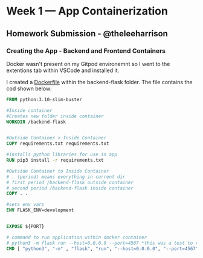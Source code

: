 # Week 1 — App Containerization
## Homework Submission - @theleeharrison

### Creating the App - Backend and Frontend Containers

Docker wasn't present on my Gitpod environemnt so I went to the extentions tab within VSCode and installed it.

I created a [Dockerfile](https://github.com/theleeharrison/aws-bootcamp-cruddur-2023/blob/main/backend-flask/Dockerfile) within the backend-flask folder. The file contains the cod shown below:

```dockerfile
FROM python:3.10-slim-buster

#Inside container
#Creates new folder inside container
WORKDIR /backend-flask


#Outside Container > Inside Container
COPY requirements.txt requirements.txt

#installs python libraries for use in app
RUN pip3 install -r requirements.txt

#Outside Container to Inside Container
# . (period) means everything in current dir
# first period /backend-flask outside container
# second period /backend-flask inside container
COPY . .

#sets env vars
ENV FLASK_ENV=development


EXPOSE ${PORT}

# command to run application within docker container
# python3 -m flask run --host=0.0.0.0 --port=4567 *this was a test to run in local gitpod*
CMD [ "python3", "-m" , "flask", "run", "--host=0.0.0.0", "--port=4567"]```

